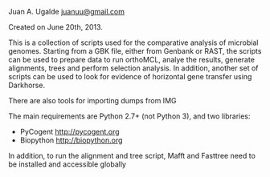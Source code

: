 Juan A. Ugalde
juanuu@gmail.com

Created on June 20th, 2013.

This is a collection of scripts used for the comparative analysis of microbial genomes. Starting from a GBK file,
either from Genbank or RAST, the scripts can be used to prepare data to run orthoMCL, analye the results, generate
alignments, trees and perform selection analysis. In addition, another set of scripts can be used to look for evidence
of horizontal gene transfer using Darkhorse.

There are also tools for importing dumps from IMG

The main requirements are Python 2.7+ (not Python 3), and two libraries:
- PyCogent http://pycogent.org
- Biopython http://biopython.org

In addition, to run the alignment and tree script, Mafft and Fasttree need to be installed and accessible globally



